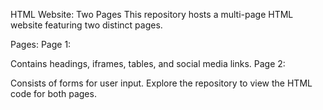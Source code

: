 HTML Website: Two Pages
This repository hosts a multi-page HTML website featuring two distinct pages.

Pages:
Page 1:

Contains headings, iframes, tables, and social media links.
Page 2:

Consists of forms for user input.
Explore the repository to view the HTML code for both pages.

